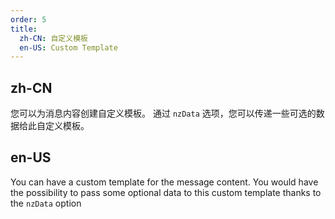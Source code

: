 ```yaml
---
order: 5
title:
  zh-CN: 自定义模板
  en-US: Custom Template
---
```


## zh-CN

您可以为消息内容创建自定义模板。
通过 `nzData` 选项，您可以传递一些可选的数据给此自定义模板。

## en-US

You can have a custom template for the message content.
You would have the possibility to pass some optional data to this custom template thanks to the `nzData` option
